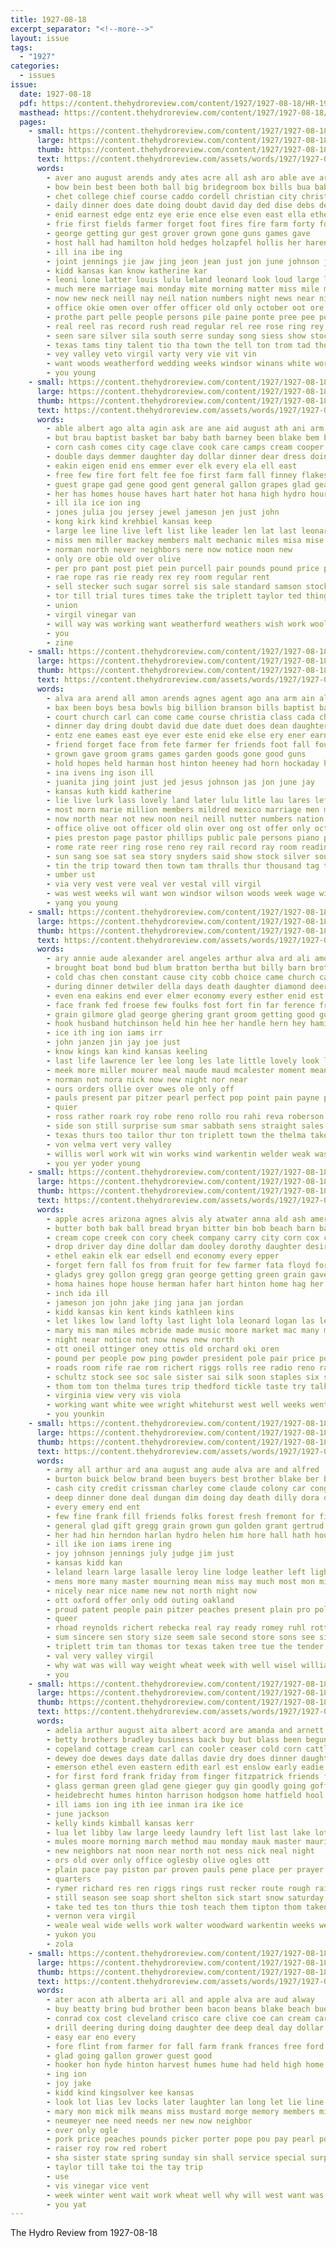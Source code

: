 ```yaml
---
title: 1927-08-18
excerpt_separator: "<!--more-->"
layout: issue
tags:
  - "1927"
categories:
  - issues
issue:
  date: 1927-08-18
  pdf: https://content.thehydroreview.com/content/1927/1927-08-18/HR-1927-08-18.pdf
  masthead: https://content.thehydroreview.com/content/1927/1927-08-18/masthead/HR-1927-08-18.jpg
  pages:
    - small: https://content.thehydroreview.com/content/1927/1927-08-18/small/HR-1927-08-18-01.jpg
      large: https://content.thehydroreview.com/content/1927/1927-08-18/large/HR-1927-08-18-01.jpg
      thumb: https://content.thehydroreview.com/content/1927/1927-08-18/thumbnails/HR-1927-08-18-01.jpg
      text: https://content.thehydroreview.com/assets/words/1927/1927-08-18/HR-1927-08-18-01.txt
      words:
        - aver ano august arends andy ates acre all ash aro able ave are and agent aim alva ames ares arm ago ani anthony aston agnes agen
        - bow bein best been both ball big bridegroom box bills bua babbs blaine banks butler bethe boys bee back bol bill bros bet bring bride besse business burner but baptist booze bethel boy bunch besa bro byon briges billion breckenridge brought burn
        - chet college chief course caddo cordell christian city christ cash church cour cleverly can caal car caldwell court custer clyde certain chap crush cine carl come cleo cole chia chi carnegie county capi chie class
        - daily dinner does date doing doubt david day ded dise debs depot daughter done due deputy dollar death during doll
        - enid earnest edge entz eye erie ence else even east ella ethel ene every ero ever eto emma
        - frie first fields farmer forget foot fires fire farm forty ford fall frank free for fast friday from frida friend fate found foote flow front face friends fine few far fair
        - george getting gur gest grover grown gone guns games gave
        - host hall had hamilton hold hedges holzapfel hollis her haren hundred hoth heap hake hin hodges hope high hidden held hern hydro hinton hobart hearing health harry heer haye home hor hes heeney house horn hom has
        - ill ina ibe ing
        - joint jennings jie jaw jing jeon jean just jon june johnson jin jee
        - kidd kansas kan know katherine kar
        - leoni lone latter louis lulu leland leonard look loud large line lens lund loli lamp lane law last loh lach lay lent lovely loco lor lucile left les
        - much mere marriage mai monday mite morning matter miss mile med moen morn missouri miller miles members mar men mil mont major mers most more mildred million music male mare mise march made
        - now new neck neill nay neil nation numbers night news near nin nia not north nutter nee
        - office okie omen over offer officer old only october oot ore
        - prothe part pelle people persons pile paine ponte pree pee poor pie place pon plant present palin pro pest parent pia prayer putt public pla past piano
        - real reel ras record rush read regular rel ree rose ring rey reno road rail robinson rich reg room roche reiner
        - seen sare silver sila south serre sunday song siess show stock seems sun storm story short square state study shape small soon speedy shiela smith sister september service snyders store score steele still switch second sand sept shy school stolen seek such sang sul sing she swisher sheriff sua seven spark sias sherman smoker sherif stay sale save side stange scott see sou
        - texas tams tiny talent tio tha town the tell ton trom tad thou ten trip taylor than take troy telling thralls tree then tal teles tani team tes theo tae taken tho toward thar towns tim trinity teeter thomas trial too thi towson till thea thing tak thousand them
        - vey valley veto virgil varty very vie vit vin
        - want woods weatherford wedding weeks windsor winans white worst was while weer wilson williams wage wellington wave wit water walter west work worker willie weather wil world with week will won wade whitehurst wes well way winning watch windy
        - you young
    - small: https://content.thehydroreview.com/content/1927/1927-08-18/small/HR-1927-08-18-02.jpg
      large: https://content.thehydroreview.com/content/1927/1927-08-18/large/HR-1927-08-18-02.jpg
      thumb: https://content.thehydroreview.com/content/1927/1927-08-18/thumbnails/HR-1927-08-18-02.jpg
      text: https://content.thehydroreview.com/assets/words/1927/1927-08-18/HR-1927-08-18-02.txt
      words:
        - able albert ago alta agin ask are ane aid august ath ani arm all aye and allie ales
        - but brau baptist basket bar baby bath barney been blake bem blind books brothers brother behe bring boys bane best back beach babe baker bless blue buy boome box both bow browne belle
        - corn cash comes city cage clave cook care camps cream cooper can champion county churches caddo card christian cen cap cong change come cousin crisco
        - double days demmer daughter day dollar dinner dear dress doing death
        - eakin eigen enid ens emmer ever elk every ela ell east
        - free few fire fort felt fee foe first farm fall finney flakes friends foots from frank for force forsee fone fast
        - guest grape gad gene good gent general gallon grapes glad geary gave gai
        - her has homes house haves hart hater hot hana high hydro hour harmon home hibbs hans hest harry hinton him hagin hite held hes huckins
        - ill ila ice ion ing
        - jones julia jou jersey jewel jameson jen just john
        - kong kirk kind krehbiel kansas keep
        - large lee line live left list like leader len lat last leonard lap long later lave letter let land louis
        - miss men miller mackey members malt mechanic miles misa mise mare mail market man monde moh mason main money mills mustard may maxine mei marriage mile mura means
        - norman north never neighbors nere now notice noon new
        - only ore obie old over olive
        - per pro pant post piet pein purcell pair pounds pound price pieper par parker pride pio pies pears president pyle prine piece pon part pump phelps peaches pope pass present paper
        - rae rope ras rie ready rex rey room regular rent
        - sell stecker such sugar sorrel sis sale standard samson stock see scott save service stand seat snyders smiles stockton saturday send stroh soon strong son serene singer sister siege stilts show second sunday sunda snyder school store six sap sow state still street
        - tor till trial tures times take the triplett taylor ted thing trip tee them tei
        - union
        - virgil vinegar van
        - will way was working want weatherford weathers wish work woolen williams washington wie week wheat waller with well why wood wil
        - you
        - zine
    - small: https://content.thehydroreview.com/content/1927/1927-08-18/small/HR-1927-08-18-03.jpg
      large: https://content.thehydroreview.com/content/1927/1927-08-18/large/HR-1927-08-18-03.jpg
      thumb: https://content.thehydroreview.com/content/1927/1927-08-18/thumbnails/HR-1927-08-18-03.jpg
      text: https://content.thehydroreview.com/assets/words/1927/1927-08-18/HR-1927-08-18-03.txt
      words:
        - alva ara arend all amon arends agnes agent ago ana arm ain alon ave adams alice aye ano ann able anthony aim august are ames and
        - bax been boys besa bowls big billion branson bills baptist banks bros bethe both bethel bee booze bout bride burn blaine butler berk breckenridge bishop bunch burner ball bro bank but bridegroom boy business bur bless bring box best buck brought
        - court church carl can come came course christia class cada chet carnegie con cleo cash chie certain churches cleveland chi cari colorado caldwell child citizen county cleverly cate college city caron caddo car cordell cave custer choo cole canney christian clyde
        - dinner day dring doubt david due date duet does dean daughter don dollar daily depot deputy dim dry
        - entz ene eames east eye ever este enid eke else ery ener earnest ear ethel elizabeth every emma eam
        - friend forget face from fete farmer fer friends foot fall found fire fil for fine flood friday ford frank fing front free fast flow fair few farm full
        - grown gave groom grams games garden goods gone good guns
        - hold hopes held harman host hinton heeney had horn hockaday hollis hey hack home hin hydro hidden high house hens hamilton her hundred hobart homes hedges hope health hall holzapfel hares has
        - ina ivens ing ison ill
        - juanita jing joint just jed jesus johnson jas jon june jay
        - kansas kuth kidd katherine
        - lie live lurk lass lovely land later lulu litle lau lares left like line lela lat law ler leonard love louis little lach large latter loh lesson lone last lords
        - most morn marie million members mildred mexico marriage men more monday minn mon much massa major mons mite music matter miles many mile moon missouri miller miss money minion mest march mise morning mere made
        - now north near not new noon neil neill nutter numbers nation nine night neck
        - office olive oot officer old olin over ong ost offer only october
        - pies preston page pastor phillips public pale persons piano pete poot plant people person parent part poe pro present pink pla past pile poor pat place
        - rome rate reer ring rose reno rey rail record ray room reading rong robinson real rich rochester
        - sun sang soe sat sea story snyders said show stock silver south subject sua she supper store study service stolen ship seek sas short song stole such states state second sister saw seas stand side sands slight see sunday swed small score school strong stange sparks sit sale seven sept schon sha spare square storm sacre sheriff set swift still shape
        - tin the trip toward then town tam thralls thur thousand tag take them ted thing tien tol thou ton towns tun too texas thad tal than ten tell tak tue talent taken thu telling toon
        - umber ust
        - via very vest vere veal ver vestal vill virgil
        - was west weeks wil want won windsor wilson woods week wage with while williams wave wellington worker went wade winning wish whitehurst way water watch well will work windy world weather wedding willie
        - yang you young
    - small: https://content.thehydroreview.com/content/1927/1927-08-18/small/HR-1927-08-18-04.jpg
      large: https://content.thehydroreview.com/content/1927/1927-08-18/large/HR-1927-08-18-04.jpg
      thumb: https://content.thehydroreview.com/content/1927/1927-08-18/thumbnails/HR-1927-08-18-04.jpg
      text: https://content.thehydroreview.com/assets/words/1927/1927-08-18/HR-1927-08-18-04.txt
      words:
        - ary annie aude alexander arel angeles arthur alva ard ali amos august appleman and anna all are alfred ann
        - brought boat bond bud blum bratton bertha but billy barn brother bernice beth boes bride boucher blow briton bandy been bring boy best barber buhler
        - cold chas chen constant cause city cobb choice came church can cake carr creek conta carne come clarence car con cream corn charles chronister clyde cousin
        - during dinner detwiler della days death daughter diamond deer done dinn don doak day daily
        - even ena eakins end ever elmer economy every esther enid est emery esa
        - face frank fed froese few foulks fost fort fin far ference friesen french firestone from for frid foreman filling folks first friday fay font fingers fam fine fry
        - grain gilmore glad george ghering grant groom getting good guest gaunt grade
        - hook husband hutchinson held hin hee her handle hern hey hamilton hold heh henry hope hinton helen herriman hafer house hatchett had hudson hen howard hom has harrison herndon hatta harmon home han hydro
        - ice ith ing ion iams irr
        - john janzen jin jay joe just
        - know kings kan kind kansas keeling
        - last life lawrence ler lee long les late little lovely look liggett left line list lela los
        - meek more miller mourer meal maude maud mcalester moment means myrtle many market money may morning martin mill miss mon mound mary made much monday men mis
        - norman not nora nick now new night nor near
        - ours orders ollie over owes ole only off
        - pauls present par pitzer pearl perfect pop point pain payne plumb proud pace pool pay palmer per papi people place pomp
        - quier
        - ross rather roark roy robe reno rollo rou rahi reva roberson reach raymond rolling ruth rate ralph real
        - side son still surprise sum smar sabbath sens straight sales standard save street swartzendruber see sun sunda sill smile sund she sunday sermon sae sister smith sick sas shamblin sell supper soon saturday set service station
        - texas thurs too tailor thur ton triplett town the thelma take tock them taken try tami tas ted
        - von velma vert very valley
        - willis worl work wit win works wind warkentin welder weak was went weeks working welding walter weathers with wife will west wees want winning wilson well williams why wool week weatherford
        - you yer yoder young
    - small: https://content.thehydroreview.com/content/1927/1927-08-18/small/HR-1927-08-18-05.jpg
      large: https://content.thehydroreview.com/content/1927/1927-08-18/large/HR-1927-08-18-05.jpg
      thumb: https://content.thehydroreview.com/content/1927/1927-08-18/thumbnails/HR-1927-08-18-05.jpg
      text: https://content.thehydroreview.com/assets/words/1927/1927-08-18/HR-1927-08-18-05.txt
      words:
        - apple acres arizona agnes alvis aly atwater anna ald ash american aines apache and all august are amen
        - butter both bak ball bread bryan bitter bin bob beach barn barnes bullock buy back but bill born bake blue begin burden best been brown bridgeport baby
        - cream cope creek con cory cheek company carry city corn cox chism cake carey carlyle car carnival can cael chester carl cole claude caraway charlie
        - drop driver day dine dollar dam dooley dorothy daughter desire dana dinner duke down der dameron dress
        - ethel eakin elk ear edsell end economy every epper
        - forget fern fall fos from fruit for few farmer fata floyd foreman field fine florence frank foot flansburg fresh felton friend friends fred friday
        - gladys grey gollon gregg gran george getting green grain gave game gas grapes greg gold grand good guy
        - homa haines hope house herman hafer hart hinton home hag her holding haw henry harris high hol heck hiland hom hurt hubert hei happy harry honor had homer hasting how has handle hin herndon hay horn hydro hair haine held
        - inch ida ill
        - jameson jon john jake jing jana jan jordan
        - kidd kansas kin kent kinds kathleen kins
        - let likes low land lofty last light lola leonard logan las left lewis lynn
        - mary mis man miles mcbride made music moore market mac many miss morning mans more monday mcalester mear mon mattie miller maybelle
        - night near notice not now news new north
        - ott oneil ottinger oney ottis old orchard oki oren
        - pound per people pow ping powder president pole pair price pond part pearl pump
        - roads room rife rae rom richert riggs rolls ree radio reno raymond rings rainbow rye red range
        - schultz stock see soc sale sister sai silk soon staples six she south special sed son show simmons smith som smit stewart sell sally seifer sam stockton say sons sunday stand sal smiles saturday
        - thom tom ton thelma tures trip thedford tickle taste try talk the tha town till thi truly
        - virginia view very vis viola
        - working want white wee wright whitehurst west well weeks went week will while wheat wells word with work wilson weatherford was wedding
        - you younkin
    - small: https://content.thehydroreview.com/content/1927/1927-08-18/small/HR-1927-08-18-06.jpg
      large: https://content.thehydroreview.com/content/1927/1927-08-18/large/HR-1927-08-18-06.jpg
      thumb: https://content.thehydroreview.com/content/1927/1927-08-18/thumbnails/HR-1927-08-18-06.jpg
      text: https://content.thehydroreview.com/assets/words/1927/1927-08-18/HR-1927-08-18-06.txt
      words:
        - army all arthur ard ana august ang aude alva are and alfred
        - burton buick below brand been buyers best brother blake ber black bals bartgis beck bidding basic brought baby bring but better barth burgman ball barber
        - cash city credit crissman charley come claude colony car congress comment cali crawford child chas clinton charles clair can
        - deep dinner done deal dungan dim doing day death dilly dora does doctor days
        - every emery end ent
        - few fine frank fill friends folks forest fresh fremont for first fred fall fleeman fin foreman former from fellow fox fair faithful
        - general glad gift gregg grain grown gun golden grant gertrud
        - her had hin herndon harlan hydro helen him hore hall hath house hom has home homa
        - ill ike ion iams irene ing
        - joy johnson jennings july judge jim just
        - kansas kidd kan
        - leland learn large lasalle leroy line lodge leather left light loss last les lace low lay luken levi
        - mens more many master mourning mean miss may much most mon mildred mis miller melon mail milliner morning monday market
        - nicely near nice name new not north night now
        - ott oxford offer only odd outing oakland
        - proud patent people pain pitzer peaches present plain pro poll pure pleasant pata price purchase paul past perry parchment pump
        - queer
        - rhoad reynolds richert rebecka real ray ready romey ruhl rott ren roberts roy ruby rhoads rand
        - sum sincere sen story size seem sale second store sons see sims sunday swartzendruber south sell strong scott sales swing son silo service sunda
        - triplett trim tan thomas tor texas taken tree tue the tender trip then tol tar times toe too tom toward them
        - val very valley virgil
        - why wat was will way weight wheat week with well wisel williams wix weeks wayne wife wright warm wyatt willi work went
        - you
    - small: https://content.thehydroreview.com/content/1927/1927-08-18/small/HR-1927-08-18-07.jpg
      large: https://content.thehydroreview.com/content/1927/1927-08-18/large/HR-1927-08-18-07.jpg
      thumb: https://content.thehydroreview.com/content/1927/1927-08-18/thumbnails/HR-1927-08-18-07.jpg
      text: https://content.thehydroreview.com/assets/words/1927/1927-08-18/HR-1927-08-18-07.txt
      words:
        - adelia arthur august aita albert acord are amanda and arnett all ard airy allen
        - betty brothers bradley business back buy but blass been begun beams buyers butler bor baby bars began brother bessie born bank bishop better braly busi boy
        - copeland cottage cream carl can cooler ceaser cold corn cattle carton call chapman carls carnegie cake contractor child clifford car creek city cox came custer cry col
        - dewey doe dewes days date dallas davie dry does dinner daughters daughter day dotson dover davidson dungan
        - emerson ethel even eastern edith earl est enslow early eadie every ery end
        - for first ford frank friday from finger fitzpatrick friends folks fairy
        - glass german green glad gene gieger guy gin goodly going goff gra geary granite gordon
        - heidebrecht humes hinton harrison hodgson home hatfield hool hooker harry hope has heart howard hancock hydro harris holliday harder homa hoy her hey hen had hopewell hagood
        - ill iams ion ing ith iee inman ira ike ice
        - june jackson
        - kelly kinds kimball kansas kerr
        - lua let libby law large leedy laundry left list last lake lot loomis lola lawrence lee lye
        - mules moore morning march method mau monday mauk master maurice mei moor mona man maul mary miss ming mens
        - new neighbors nat noon near north not ness nick neal night
        - ors old over only office oglesby olive ogles ott
        - plain pace pay piston par proven pauls pene place per prayer
        - quarters
        - rymer richard res ren riggs rings rust recker route rough rains risch rey ray reck
        - still season see soap short shelton sick start snow saturday spring sale sch seat service special scarth seth sees said sell scott size son speaker stephenson store silk she summer sunday stadt suits sister sales smith smally samuel star standard save sunda
        - take ted tes ton thurs thie tosh teach them tipton thom taken the tay
        - vernon vera virgil
        - weale weal wide wells work walter woodward warkentin weeks week works with wilson why wheat wool weatherford wife will warren williams willis well write was wind went wand while wal
        - yukon you
        - zola
    - small: https://content.thehydroreview.com/content/1927/1927-08-18/small/HR-1927-08-18-08.jpg
      large: https://content.thehydroreview.com/content/1927/1927-08-18/large/HR-1927-08-18-08.jpg
      thumb: https://content.thehydroreview.com/content/1927/1927-08-18/thumbnails/HR-1927-08-18-08.jpg
      text: https://content.thehydroreview.com/assets/words/1927/1927-08-18/HR-1927-08-18-08.txt
      words:
        - ater acon ath alberta ari all and apple alva are aud alway
        - buy beatty bring bud brother been bacon beans blake beach buena bord baden bars bet burton butter
        - conrad cox cost cleveland crisco care clive coe can cream carry car carl cheese corn cos cash charlie chaperon come cosner collins cari
        - drill deering during doing daughter dee deep deal day dollar done
        - easy ear eno every
        - fore flint from farmer for fall farm frank frances free ford faith found frida
        - glad going gallon grower guest good
        - hooker hon hyde hinton harvest humes hume had held high home her homer ham hydro him has hardware how
        - ing ion
        - joy jake
        - kidd kind kingsolver kee kansas
        - look lot lias lev locks later laughter lan long let lie line light lye
        - mary mon mick milk means miss mustard morge memory members miser mast mccormick mcconnell may most motto monday mourning morgan money made morning mith mis monda miller
        - neumeyer nee need needs ner new now neighbor
        - over only ogle
        - pork price peaches pounds picker porter pope pou pay pearl pound per pears power past pitt
        - raiser roy row red robert
        - sha sister state spring sunday sin shall service special surplus sugar son stange selling she soap show store summer stockton snyders sons sun speck
        - taylor till take toi the tay trip
        - use
        - vis vinegar vice vent
        - week winter went wait work wheat well why will west want was win walter wife with wheeler
        - you yat
---
```


The Hydro Review from 1927-08-18

<!--more-->


